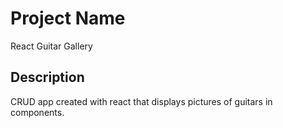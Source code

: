 # Project Name

React Guitar Gallery

## Description

CRUD app created with react that displays pictures of guitars in components.
